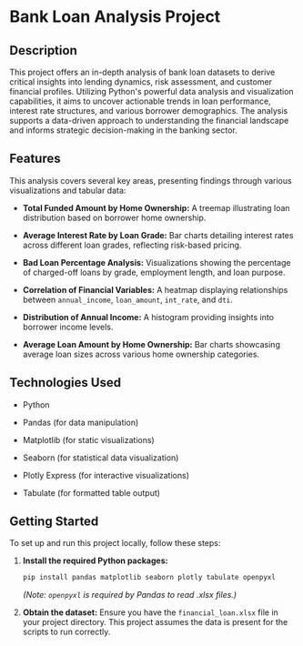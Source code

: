 # Bank Loan Analysis Project

## Description

This project offers an in-depth analysis of bank loan datasets to derive critical insights into lending dynamics, risk assessment, and customer financial profiles. Utilizing Python's powerful data analysis and visualization capabilities, it aims to uncover actionable trends in loan performance, interest rate structures, and various borrower demographics. The analysis supports a data-driven approach to understanding the financial landscape and informs strategic decision-making in the banking sector.

## Features

This analysis covers several key areas, presenting findings through various visualizations and tabular data:

* **Total Funded Amount by Home Ownership:** A treemap illustrating loan distribution based on borrower home ownership.

* **Average Interest Rate by Loan Grade:** Bar charts detailing interest rates across different loan grades, reflecting risk-based pricing.

* **Bad Loan Percentage Analysis:** Visualizations showing the percentage of charged-off loans by grade, employment length, and loan purpose.

* **Correlation of Financial Variables:** A heatmap displaying relationships between `annual_income`, `loan_amount`, `int_rate`, and `dti`.

* **Distribution of Annual Income:** A histogram providing insights into borrower income levels.

* **Average Loan Amount by Home Ownership:** Bar charts showcasing average loan sizes across various home ownership categories.

## Technologies Used

* Python

* Pandas (for data manipulation)

* Matplotlib (for static visualizations)

* Seaborn (for statistical data visualization)

* Plotly Express (for interactive visualizations)

* Tabulate (for formatted table output)

## Getting Started

To set up and run this project locally, follow these steps:

1.  **Install the required Python packages:**

    ```bash
    pip install pandas matplotlib seaborn plotly tabulate openpyxl
    ```

    *(Note: `openpyxl` is required by Pandas to read .xlsx files.)*

2.  **Obtain the dataset:**
    Ensure you have the `financial_loan.xlsx` file in your project directory. This project assumes the data is present for the scripts to run correctly.


